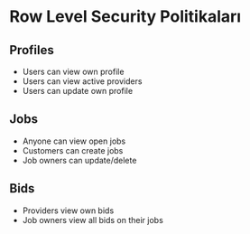 # Row Level Security Politikaları

## Profiles
- Users can view own profile
- Users can view active providers
- Users can update own profile

## Jobs
- Anyone can view open jobs
- Customers can create jobs
- Job owners can update/delete

## Bids
- Providers view own bids
- Job owners view all bids on their jobs
